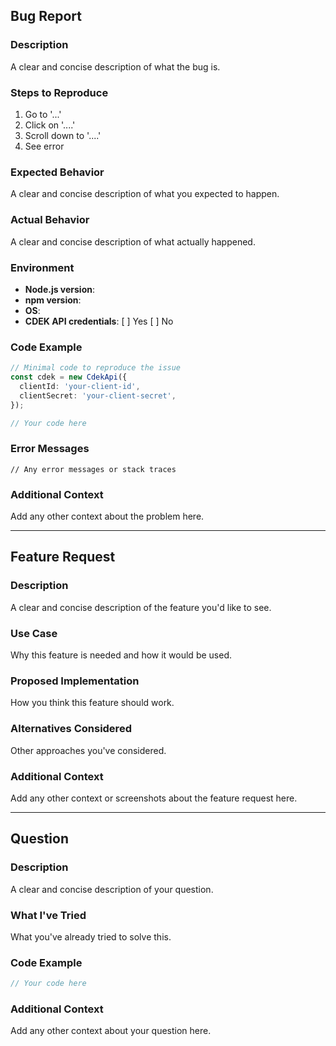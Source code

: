 ## Bug Report

### Description
A clear and concise description of what the bug is.

### Steps to Reproduce
1. Go to '...'
2. Click on '....'
3. Scroll down to '....'
4. See error

### Expected Behavior
A clear and concise description of what you expected to happen.

### Actual Behavior
A clear and concise description of what actually happened.

### Environment
- **Node.js version**: 
- **npm version**: 
- **OS**: 
- **CDEK API credentials**: [ ] Yes [ ] No

### Code Example
```typescript
// Minimal code to reproduce the issue
const cdek = new CdekApi({
  clientId: 'your-client-id',
  clientSecret: 'your-client-secret',
});

// Your code here
```

### Error Messages
```
// Any error messages or stack traces
```

### Additional Context
Add any other context about the problem here.

---

## Feature Request

### Description
A clear and concise description of the feature you'd like to see.

### Use Case
Why this feature is needed and how it would be used.

### Proposed Implementation
How you think this feature should work.

### Alternatives Considered
Other approaches you've considered.

### Additional Context
Add any other context or screenshots about the feature request here.

---

## Question

### Description
A clear and concise description of your question.

### What I've Tried
What you've already tried to solve this.

### Code Example
```typescript
// Your code here
```

### Additional Context
Add any other context about your question here. 